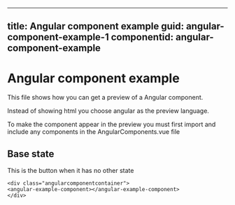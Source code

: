 ﻿---
title: Angular component example
guid: angular-component-example-1
componentid: angular-component-example
----
# Angular component example 
This file shows how you can get a preview of a Angular component.

Instead of showing html you choose angular as the preview language.

To make the component appear in the preview you must first import and include any components in the AngularComponents.vue file

## Base state
This is the button when it has no other state
```angular
<div class="angularcomponentcontainer">
<angular-example-component></angular-example-component>
</div>
```
